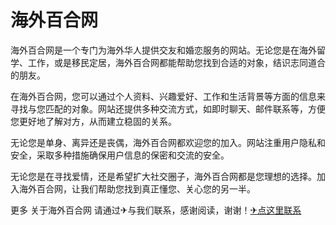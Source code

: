 # 海外百合网

海外百合网是一个专门为海外华人提供交友和婚恋服务的网站。无论您是在海外留学、工作，或是移民定居，海外百合网都能帮助您找到合适的对象，结识志同道合的朋友。

在海外百合网，您可以通过个人资料、兴趣爱好、工作和生活背景等方面的信息来寻找与您匹配的对象。网站还提供多种交流方式，如即时聊天、邮件联系等，方便您更好地了解对方，从而建立稳固的关系。

无论您是单身、离异还是丧偶，海外百合网都欢迎您的加入。网站注重用户隐私和安全，采取多种措施确保用户信息的保密和交流的安全。

无论您是在寻找爱情，还是希望扩大社交圈子，海外百合网都是您理想的选择。加入海外百合网，让我们帮助您找到真正懂您、关心您的另一半。

更多 关于海外百合网 请通过✈与我们联系，感谢阅读，谢谢！[✈点这里联系](https://acc.k02.cc)